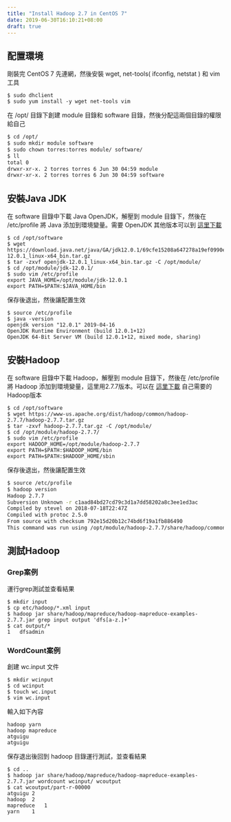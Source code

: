 ```yaml
---
title: "Install Hadoop 2.7 in CentOS 7"
date: 2019-06-30T16:10:21+08:00
draft: true
---
```


## 配置環境

剛裝完 CentOS 7 先連網，然後安裝 wget, net-tools( ifconfig, netstat ) 和 vim 工具

```shell
$ sudo dhclient
$ sudo yum install -y wget net-tools vim
```

在 /opt/ 目錄下創建 module 目錄和 software 目錄，然後分配這兩個目錄的權限給自己

```sh
$ cd /opt/
$ sudo mkdir module software
$ sudo chown torres:torres module/ software/
$ ll
total 0
drwxr-xr-x. 2 torres torres 6 Jun 30 04:59 module
drwxr-xr-x. 2 torres torres 6 Jun 30 04:59 software
```

## 安裝Java JDK

在 software 目錄中下載 Java OpenJDK，解壓到 module 目錄下，然後在 /etc/profile 將 Java 添加到環境變量。需要 OpenJDK 其他版本可以到 [這里下載](https://openjdk.java.net/install/)

```shell
$ cd /opt/software
$ wget https://download.java.net/java/GA/jdk12.0.1/69cfe15208a647278a19ef0990eea691/12/GPL/openjdk-12.0.1_linux-x64_bin.tar.gz
$ tar -zxvf openjdk-12.0.1_linux-x64_bin.tar.gz -C /opt/module/
$ cd /opt/module/jdk-12.0.1/
$ sudo vim /etc/profile
export JAVA_HOME=/opt/module/jdk-12.0.1
export PATH=$PATH:$JAVA_HOME/bin
```

保存後退出，然後讓配置生效

```shell
$ source /etc/profile
$ java -version
openjdk version "12.0.1" 2019-04-16
OpenJDK Runtime Environment (build 12.0.1+12)
OpenJDK 64-Bit Server VM (build 12.0.1+12, mixed mode, sharing)
```

## 安裝Hadoop

在 software 目錄中下載 Hadoop，解壓到 module 目錄下，然後在 /etc/profile 將 Hadoop 添加到環境變量，這里用2.7.7版本。可以在 [這里下載](https://hadoop.apache.org/releases.html) 自己需要的Hadoop版本

```shell
$ cd /opt/software
$ wget https://www-us.apache.org/dist/hadoop/common/hadoop-2.7.7/hadoop-2.7.7.tar.gz
$ tar -zxvf hadoop-2.7.7.tar.gz -C /opt/module/
$ cd /opt/module/hadoop-2.7.7/
$ sudo vim /etc/profile
export HADOOP_HOME=/opt/module/hadoop-2.7.7
export PATH=$PATH:$HADOOP_HOME/bin
export PATH=$PATH:$HADOOP_HOME/sbin
```

保存後退出，然後讓配置生效

```bash
$ source /etc/profile
$ hadoop version
Hadoop 2.7.7
Subversion Unknown -r c1aad84bd27cd79c3d1a7dd58202a8c3ee1ed3ac
Compiled by stevel on 2018-07-18T22:47Z
Compiled with protoc 2.5.0
From source with checksum 792e15d20b12c74bd6f19a1fb886490
This command was run using /opt/module/hadoop-2.7.7/share/hadoop/common/hadoop-common-2.7.7.jar
```

## 測試Hadoop

### Grep案例

運行grep測試並查看結果

```shell
$ mkdir input
$ cp etc/hadoop/*.xml input
$ hadoop jar share/hadoop/mapreduce/hadoop-mapreduce-examples-2.7.7.jar grep input output 'dfs[a-z.]+'
$ cat output/*
1	dfsadmin
```

### WordCount案例

創建 wc.input 文件

```shell
$ mkdir wcinput
$ cd wcinput
$ touch wc.input
$ vim wc.input
```

輸入如下內容

```
hadoop yarn
hadoop mapreduce
atguigu
atguigu
```

保存退出後回到 hadoop 目錄運行測試，並查看結果

```shell
$ cd ..
$ hadoop jar share/hadoop/mapreduce/hadoop-mapreduce-examples-2.7.7.jar wordcount wcinput/ wcoutput
$ cat wcoutput/part-r-00000
atguigu	2
hadoop	2
mapreduce	1
yarn	1
```

